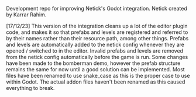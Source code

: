 Development repo for improving Netick's Godot integration. Netick created by Karrar Rahim. 

[17/12/23]
This version of the integration cleans up a lot of the editor plugin code, and makes it so that prefabs and levels are registered and referred to by their names rather than their resource path, among other things.
Prefabs and levels are automatically added to the netick config whenever they are opened / switched to in the editor. Invalid prefabs and levels are removed from the netick config automatically before the game is run.
Some changes have been made to the bomberman demo, however the prefab structure remains the same for now until a good solution can be implemented.
Most files have been renamed to use snake_case as this is the proper case to use within Godot. The actual addon files haven't been renamed as this caused everything to break.
